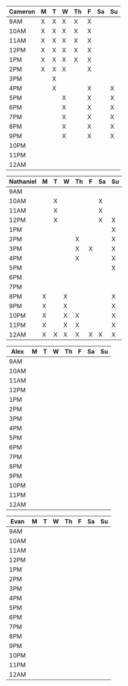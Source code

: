 |Cameron |M|T|W|Th|F|Sa|Su|
|----|-|-|-|--|-|--|--|
|9AM |X|X|X|X |X|  |  |
|10AM|X|X|X|X |X|  |  |
|11AM|X|X|X|X |X|  |  |
|12PM|X|X|X|X |X|  |  |
|1PM |X|X|X|X |X|  |  |
|2PM |X|X|X|  |X|  |  |
|3PM | |X| |  | |  |  |
|4PM | |X| |  |X|  | X|
|5PM | | |X|  |X|  | X|
|6PM | | |X|  |X|  | X|
|7PM | | |X|  |X|  | X|
|8PM | | |X|  |X|  | X|
|9PM | | |X|  |X|  | X|
|10PM| | | |  | |  |  |
|11PM| | | |  | |  |  |
|12AM| | | |  | |  |  |

|Nathaniel|M|T|W|Th|F|Sa|Su|
|----|-|-|-|--|-|--|--|
|9AM | | | |  | |  |  |
|10AM| |X| |  | |X |  |
|11AM| |X| |  | |X |  |
|12PM| |X| |  | |X | X|
|1PM | | | |  | |  | X|
|2PM | | | |X | |  | X|
|3PM | | | |X |X|  | X|
|4PM | | | |X | |  | X|
|5PM | | | |  | |  | X|
|6PM | | | |  | |  |  |
|7PM | | | |  | |  |  |
|8PM |X| |X|  | |  | X|
|9PM |X| |X|  | |  | X|
|10PM|X| |X|X | |  | X|
|11PM|X| |X|X | |  | X|
|12AM|X|X|X|X |X|X | X|

|Alex|M|T|W|Th|F|Sa|Su|
|----|-|-|-|--|-|--|--|
|9AM | | | |  | |  |  |
|10AM| | | |  | |  |  |
|11AM| | | |  | |  |  |
|12PM| | | |  | |  |  |
|1PM | | | |  | |  |  |
|2PM | | | |  | |  |  |
|3PM | | | |  | |  |  |
|4PM | | | |  | |  |  |
|5PM | | | |  | |  |  |
|6PM | | | |  | |  |  |
|7PM | | | |  | |  |  |
|8PM | | | |  | |  |  |
|9PM | | | |  | |  |  |
|10PM| | | |  | |  |  |
|11PM| | | |  | |  |  |
|12AM| | | |  | |  |  |

|Evan|M|T|W|Th|F|Sa|Su|
|----|-|-|-|--|-|--|--|
|9AM | | | |  | |  |  |
|10AM| | | |  | |  |  |
|11AM| | | |  | |  |  |
|12PM| | | |  | |  |  |
|1PM | | | |  | |  |  |
|2PM | | | |  | |  |  |
|3PM | | | |  | |  |  |
|4PM | | | |  | |  |  |
|5PM | | | |  | |  |  |
|6PM | | | |  | |  |  |
|7PM | | | |  | |  |  |
|8PM | | | |  | |  |  |
|9PM | | | |  | |  |  |
|10PM| | | |  | |  |  |
|11PM| | | |  | |  |  |
|12AM| | | |  | |  |  |
